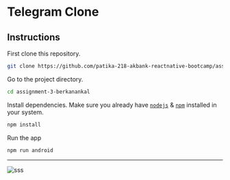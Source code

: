 # Telegram Clone

## Instructions

First clone this repository.
```bash
git clone https://github.com/patika-218-akbank-reactnative-bootcamp/assignment-3-berkanankal.git
```

Go to the project directory.
```bash
cd assignment-3-berkanankal
```

Install dependencies. Make sure you already have [`nodejs`](https://nodejs.org/en/) & [`npm`](https://www.npmjs.com/) installed in your system.
```bash
npm install
```

Run the app
```bash
npm run android
```

---
![sss](https://user-images.githubusercontent.com/67144252/188226700-0d43a238-2637-4254-a7cf-bb23f5e1fb1a.png)
